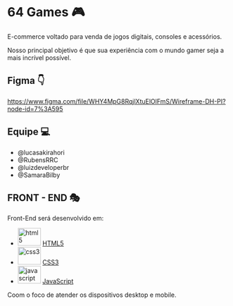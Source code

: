 # 64 Games :video_game:

E-commerce voltado para venda de jogos digitais, consoles e acessórios. 

Nosso principal objetivo é que sua experiência com o mundo gamer seja a mais incrível possível.

## Figma :point_down:

https://www.figma.com/file/WHY4MpG8RqjlXtuElOlFmS/Wireframe-DH-PI?node-id=7%3A595

## Equipe :computer:
-   @lucasakirahori
-   @RubensRRC
-   @luizdeveloperbr
-   @SamaraBilby

## FRONT - END :performing_arts:

Front-End será desenvolvido em:

- <img src="https://cdn.jsdelivr.net/gh/devicons/devicon/icons/html5/html5-original.svg" height="40" width="52" alt="html5" title="html" /> [HTML5](https://www.w3schools.com/html/)
- <img src="https://cdn.jsdelivr.net/gh/devicons/devicon/icons/css3/css3-original.svg" height="40" width="52" alt="css3" title="css" /> [CSS3](https://www.w3schools.com/css/)
- <img src="https://cdn.jsdelivr.net/gh/devicons/devicon/icons/javascript/javascript-original.svg" height="40" width="52" alt="javascript" title="javascript" /> [JavaScript](https://www.javascript.com/)

Coom o foco de atender os dispositivos desktop e mobile.